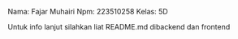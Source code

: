 Nama: Fajar Muhairi
Npm: 223510258
Kelas: 5D

Untuk info lanjut silahkan liat README.md dibackend dan frontend
